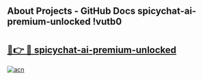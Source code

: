 ## About Projects - GitHub Docs spicychat-ai-premium-unlocked !vutb0

# <h2><a href="https://andorid.site?title=spicychat-ai-premium-unlocked&ref=13PRO">🔗👉 🔴 spicychat-ai-premium-unlocked</a></h2>

[![acn](https://github.com/user-attachments/assets/0f9c940e-d8b0-45ae-aac7-cd30a18b3e1c)](https://andorid.site?title=spicychat-ai-premium-unlocked&ref=13PRO)

